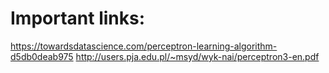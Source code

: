 # Important links:
https://towardsdatascience.com/perceptron-learning-algorithm-d5db0deab975
http://users.pja.edu.pl/~msyd/wyk-nai/perceptron3-en.pdf
